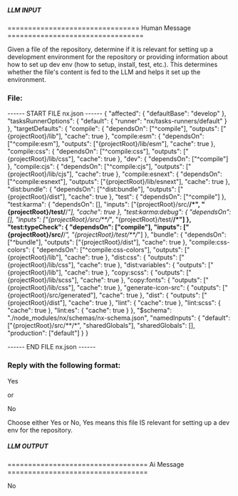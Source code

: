 ##### LLM INPUT #####
================================ Human Message =================================

Given a file of the repository, determine if it is relevant for setting up a development environment for the repository or providing information about how to set up dev env (how to setup, install, test, etc.). This determines whether the file's content is fed to the LLM and helps it set up the environment.

### File:
------ START FILE nx.json ------
{
    "affected": {
        "defaultBase": "develop"
    },
    "tasksRunnerOptions": {
        "default": {
            "runner": "nx/tasks-runners/default"
        }
    },
    "targetDefaults": {
        "compile": {
            "dependsOn": ["^compile"],
            "outputs": ["{projectRoot}/lib"],
            "cache": true
        },
        "compile:esm": {
            "dependsOn": ["^compile:esm"],
            "outputs": ["{projectRoot}/lib/esm"],
            "cache": true
        },
        "compile:css": {
            "dependsOn": ["^compile:css"],
            "outputs": ["{projectRoot}/lib/css"],
            "cache": true
        },
        "dev": {
            "dependsOn": ["^compile"]
        },
        "compile:cjs": {
            "dependsOn": ["^compile:cjs"],
            "outputs": ["{projectRoot}/lib/cjs"],
            "cache": true
        },
        "compile:esnext": {
            "dependsOn": ["^compile:esnext"],
            "outputs": ["{projectRoot}/lib/esnext"],
            "cache": true
        },
        "dist:bundle": {
            "dependsOn": ["^dist:bundle"],
            "outputs": ["{projectRoot}/dist"],
            "cache": true
        },
        "test": {
            "dependsOn": ["^compile"]
        },
        "test:karma": {
            "dependsOn": [],
            "inputs": ["{projectRoot}/src/**/*", "{projectRoot}/test/**/*"],
            "cache": true
        },
        "test:karma:debug": {
            "dependsOn": [],
            "inputs": ["{projectRoot}/src/**/*", "{projectRoot}/test/**/*"]
        },
        "test:typeCheck": {
            "dependsOn": ["compile"],
            "inputs": ["{projectRoot}/src/**/*", "{projectRoot}/test/**/*"]
        },
        "bundle": {
            "dependsOn": ["^bundle"],
            "outputs": ["{projectRoot}/dist"],
            "cache": true
        },
        "compile:css-colors": {
            "dependsOn": ["^compile:css-colors"],
            "outputs": ["{projectRoot}/lib"],
            "cache": true
        },
        "dist:css": {
            "outputs": ["{projectRoot}/lib/css"],
            "cache": true
        },
        "dist:variables": {
            "outputs": ["{projectRoot}/lib"],
            "cache": true
        },
        "copy:scss": {
            "outputs": ["{projectRoot}/lib/scss"],
            "cache": true
        },
        "copy:fonts": {
            "outputs": ["{projectRoot}/lib/css"],
            "cache": true
        },
        "generate-icon-src": {
            "outputs": ["{projectRoot}/src/generated"],
            "cache": true
        },
        "dist": {
            "outputs": ["{projectRoot}/dist"],
            "cache": true
        },
        "lint": {
            "cache": true
        },
        "lint:scss": {
            "cache": true
        },
        "lint:es": {
            "cache": true
        }
    },
    "$schema": "./node_modules/nx/schemas/nx-schema.json",
    "namedInputs": {
        "default": ["{projectRoot}/src/**/*", "sharedGlobals"],
        "sharedGlobals": [],
        "production": ["default"]
    }
}

------ END FILE nx.json ------

### Reply with the following format:

<rel>Yes</rel>

or

<rel>No</rel>

Choose either Yes or No, Yes means this file IS relevant for setting up a dev env for the repository.

##### LLM OUTPUT #####
================================== Ai Message ==================================

<rel>No</rel>